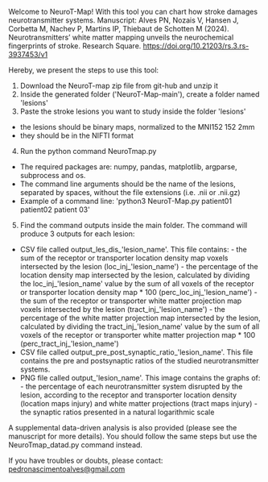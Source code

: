 Welcome to NeuroT-Map!
With this tool you can chart how stroke damages neurotransmitter systems.
Manuscript: Alves PN, Nozais V, Hansen J, Corbetta M, Nachev P, Martins IP, Thiebaut de Schotten M (2024). Neurotransmitters’ white matter mapping unveils the neurochemical fingerprints of stroke. Research Square. https://doi.org/10.21203/rs.3.rs-3937453/v1

Hereby, we present the steps to use this tool:
1. Download the NeuroT-map zip file from git-hub and unzip it
2. Inside the generated folder ('NeuroT-Map-main'), create a folder named 'lesions'
3. Paste the stroke lesions you want to study inside the folder 'lesions'
- the lesions should be binary maps, normalized to the MNI152 152 2mm
- they should be in the NIFTI format
4. Run the python command NeuroTmap.py
- The required packages are: numpy, pandas, matplotlib, argparse, subprocess and os.
- The command line arguments should be the name of the lesions, separated by spaces, without the file extensions (i.e. .nii or .nii.gz)
- Example of a command line: 'python3 NeuroT-Map.py patient01 patient02 patient 03'
5. Find the command outputs inside the main folder. The command will produce 3 outputs for each lesion:
- CSV file called output_les_dis_'lesion_name'. This file contains:
		 - the sum of the receptor or transporter location density map voxels intersected by the lesion (loc_inj_'lesion_name') 
		 - the percentage of the location density map intersected by the lesion, calculated by dividing the loc_inj_'lesion_name' value by the sum of all voxels of the receptor or transporter location density map * 100 (perc_loc_inj_'lesion_name')
		 - the sum of the receptor or transporter white matter projection map voxels intersected by the lesion (tract_inj_'lesion_name')
		 - the percentage of the white matter projection map intersected by the lesion, calculated by dividing the tract_inj_'lesion_name' value by the sum of all voxels of the receptor or transporter white matter projection map * 100 (perc_tract_inj_'lesion_name')
- CSV file called output_pre_post_synaptic_ratio_'lesion_name'. This file contains the pre and postsynaptic ratios of the studied neurotransmitter systems.
- PNG file called output_'lesion_name'. This image contains the graphs of:
		 - the percentage of each neurotransmitter system disrupted by the lesion, according to the receptor and transporter location density (location maps injury) and white matter projections (tract maps injury)
		 - the synaptic ratios presented in a natural logarithmic scale
		 
A supplemental data-driven analysis is also provided (please see the manuscript for more details).
You should follow the same steps but use the NeuroTmap_datad.py command instead.

If you have troubles or doubts, please contact: pedronascimentoalves@gmail.com 
